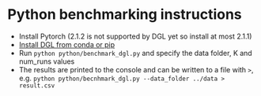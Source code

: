 # Python benchmarking instructions

- Install Pytorch (2.1.2 is not supported by DGL yet so install at most 2.1.1)
- [Install DGL from conda or pip](https://docs.dgl.ai/en/1.1.x/install/index.html#install-from-conda-or-pip)
- Run `python python/benchmark_dgl.py` and specify the data folder, K and num_runs values
- The results are printed to the console and can be written to a file with `>`, e.g. `python python/becnhmark_dgl.py --data_folder ../data > result.csv`
